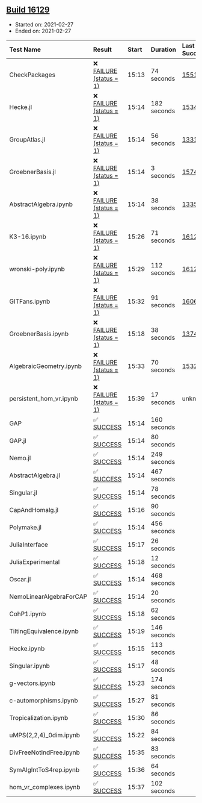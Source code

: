 ## [Build 16129](https://oscarci.mathematik.uni-kl.de/job/oscar/16129/)

* Started on: 2021-02-27
* Ended on: 2021-02-27

| Test Name    | Result | Start | Duration | Last Success | First Failure |
|:-------------|:-------|:------|:---------|:-------------|:--------------|
| CheckPackages | ❌ [FAILURE (status = 1)](https://oscarci.mathematik.uni-kl.de/job/oscar/16129/artifact/logs/build-16129/CheckPackages.log) | 15:13 | 74 seconds | [15514](https://oscarci.mathematik.uni-kl.de/job/oscar/15514/) | [15515](https://oscarci.mathematik.uni-kl.de/job/oscar/15515/) |
| Hecke.jl | ❌ [FAILURE (status = 1)](https://oscarci.mathematik.uni-kl.de/job/oscar/16129/artifact/logs/build-16129/Hecke.jl.log) | 15:14 | 182 seconds | [15344](https://oscarci.mathematik.uni-kl.de/job/oscar/15344/) | [15348](https://oscarci.mathematik.uni-kl.de/job/oscar/15348/) |
| GroupAtlas.jl | ❌ [FAILURE (status = 1)](https://oscarci.mathematik.uni-kl.de/job/oscar/16129/artifact/logs/build-16129/GroupAtlas.jl.log) | 15:14 | 56 seconds | [13311](https://oscarci.mathematik.uni-kl.de/job/oscar/13311/) | [13312](https://oscarci.mathematik.uni-kl.de/job/oscar/13312/) |
| GroebnerBasis.jl | ❌ [FAILURE (status = 1)](https://oscarci.mathematik.uni-kl.de/job/oscar/16129/artifact/logs/build-16129/GroebnerBasis.jl.log) | 15:14 | 3 seconds | [15745](https://oscarci.mathematik.uni-kl.de/job/oscar/15745/) | [15746](https://oscarci.mathematik.uni-kl.de/job/oscar/15746/) |
| AbstractAlgebra.ipynb | ❌ [FAILURE (status = 1)](https://oscarci.mathematik.uni-kl.de/job/oscar/16129/artifact/logs/build-16129/AbstractAlgebra.ipynb.log) | 15:14 | 38 seconds | [13355](https://oscarci.mathematik.uni-kl.de/job/oscar/13355/) | [13356](https://oscarci.mathematik.uni-kl.de/job/oscar/13356/) |
| K3-16.ipynb | ❌ [FAILURE (status = 1)](https://oscarci.mathematik.uni-kl.de/job/oscar/16129/artifact/logs/build-16129/K3-16.ipynb.log) | 15:26 | 71 seconds | [16127](https://oscarci.mathematik.uni-kl.de/job/oscar/16127/) | [16128](https://oscarci.mathematik.uni-kl.de/job/oscar/16128/) |
| wronski-poly.ipynb | ❌ [FAILURE (status = 1)](https://oscarci.mathematik.uni-kl.de/job/oscar/16129/artifact/logs/build-16129/wronski-poly.ipynb.log) | 15:29 | 112 seconds | [16124](https://oscarci.mathematik.uni-kl.de/job/oscar/16124/) | [16125](https://oscarci.mathematik.uni-kl.de/job/oscar/16125/) |
| GITFans.ipynb | ❌ [FAILURE (status = 1)](https://oscarci.mathematik.uni-kl.de/job/oscar/16129/artifact/logs/build-16129/GITFans.ipynb.log) | 15:32 | 91 seconds | [16068](https://oscarci.mathematik.uni-kl.de/job/oscar/16068/) | [16069](https://oscarci.mathematik.uni-kl.de/job/oscar/16069/) |
| GroebnerBasis.ipynb | ❌ [FAILURE (status = 1)](https://oscarci.mathematik.uni-kl.de/job/oscar/16129/artifact/logs/build-16129/GroebnerBasis.ipynb.log) | 15:18 | 38 seconds | [13748](https://oscarci.mathematik.uni-kl.de/job/oscar/13748/) | [13749](https://oscarci.mathematik.uni-kl.de/job/oscar/13749/) |
| AlgebraicGeometry.ipynb | ❌ [FAILURE (status = 1)](https://oscarci.mathematik.uni-kl.de/job/oscar/16129/artifact/logs/build-16129/AlgebraicGeometry.ipynb.log) | 15:33 | 70 seconds | [15322](https://oscarci.mathematik.uni-kl.de/job/oscar/15322/) | [15323](https://oscarci.mathematik.uni-kl.de/job/oscar/15323/) |
| persistent_hom_vr.ipynb | ❌ [FAILURE (status = 1)](https://oscarci.mathematik.uni-kl.de/job/oscar/16129/artifact/logs/build-16129/persistent_hom_vr.ipynb.log) | 15:39 | 17 seconds | unknown | unknown |
| GAP | ✅ [SUCCESS](https://oscarci.mathematik.uni-kl.de/job/oscar/16129/artifact/logs/build-16129/GAP.log) | 15:14 | 160 seconds |  |  |
| GAP.jl | ✅ [SUCCESS](https://oscarci.mathematik.uni-kl.de/job/oscar/16129/artifact/logs/build-16129/GAP.jl.log) | 15:14 | 80 seconds |  |  |
| Nemo.jl | ✅ [SUCCESS](https://oscarci.mathematik.uni-kl.de/job/oscar/16129/artifact/logs/build-16129/Nemo.jl.log) | 15:14 | 249 seconds |  |  |
| AbstractAlgebra.jl | ✅ [SUCCESS](https://oscarci.mathematik.uni-kl.de/job/oscar/16129/artifact/logs/build-16129/AbstractAlgebra.jl.log) | 15:14 | 467 seconds |  |  |
| Singular.jl | ✅ [SUCCESS](https://oscarci.mathematik.uni-kl.de/job/oscar/16129/artifact/logs/build-16129/Singular.jl.log) | 15:14 | 78 seconds |  |  |
| CapAndHomalg.jl | ✅ [SUCCESS](https://oscarci.mathematik.uni-kl.de/job/oscar/16129/artifact/logs/build-16129/CapAndHomalg.jl.log) | 15:16 | 90 seconds |  |  |
| Polymake.jl | ✅ [SUCCESS](https://oscarci.mathematik.uni-kl.de/job/oscar/16129/artifact/logs/build-16129/Polymake.jl.log) | 15:14 | 456 seconds |  |  |
| JuliaInterface | ✅ [SUCCESS](https://oscarci.mathematik.uni-kl.de/job/oscar/16129/artifact/logs/build-16129/JuliaInterface.log) | 15:17 | 26 seconds |  |  |
| JuliaExperimental | ✅ [SUCCESS](https://oscarci.mathematik.uni-kl.de/job/oscar/16129/artifact/logs/build-16129/JuliaExperimental.log) | 15:18 | 12 seconds |  |  |
| Oscar.jl | ✅ [SUCCESS](https://oscarci.mathematik.uni-kl.de/job/oscar/16129/artifact/logs/build-16129/Oscar.jl.log) | 15:14 | 468 seconds |  |  |
| NemoLinearAlgebraForCAP | ✅ [SUCCESS](https://oscarci.mathematik.uni-kl.de/job/oscar/16129/artifact/logs/build-16129/NemoLinearAlgebraForCAP.log) | 15:14 | 20 seconds |  |  |
| CohP1.ipynb | ✅ [SUCCESS](https://oscarci.mathematik.uni-kl.de/job/oscar/16129/artifact/logs/build-16129/CohP1.ipynb.log) | 15:18 | 62 seconds |  |  |
| TiltingEquivalence.ipynb | ✅ [SUCCESS](https://oscarci.mathematik.uni-kl.de/job/oscar/16129/artifact/logs/build-16129/TiltingEquivalence.ipynb.log) | 15:19 | 146 seconds |  |  |
| Hecke.ipynb | ✅ [SUCCESS](https://oscarci.mathematik.uni-kl.de/job/oscar/16129/artifact/logs/build-16129/Hecke.ipynb.log) | 15:15 | 113 seconds |  |  |
| Singular.ipynb | ✅ [SUCCESS](https://oscarci.mathematik.uni-kl.de/job/oscar/16129/artifact/logs/build-16129/Singular.ipynb.log) | 15:17 | 48 seconds |  |  |
| g-vectors.ipynb | ✅ [SUCCESS](https://oscarci.mathematik.uni-kl.de/job/oscar/16129/artifact/logs/build-16129/g-vectors.ipynb.log) | 15:23 | 174 seconds |  |  |
| c-automorphisms.ipynb | ✅ [SUCCESS](https://oscarci.mathematik.uni-kl.de/job/oscar/16129/artifact/logs/build-16129/c-automorphisms.ipynb.log) | 15:27 | 81 seconds |  |  |
| Tropicalization.ipynb | ✅ [SUCCESS](https://oscarci.mathematik.uni-kl.de/job/oscar/16129/artifact/logs/build-16129/Tropicalization.ipynb.log) | 15:30 | 86 seconds |  |  |
| uMPS(2,2,4)_0dim.ipynb | ✅ [SUCCESS](https://oscarci.mathematik.uni-kl.de/job/oscar/16129/artifact/logs/build-16129/uMPS-2-2-4-_0dim.ipynb.log) | 15:22 | 84 seconds |  |  |
| DivFreeNotIndFree.ipynb | ✅ [SUCCESS](https://oscarci.mathematik.uni-kl.de/job/oscar/16129/artifact/logs/build-16129/DivFreeNotIndFree.ipynb.log) | 15:35 | 83 seconds |  |  |
| SymAlgIntToS4rep.ipynb | ✅ [SUCCESS](https://oscarci.mathematik.uni-kl.de/job/oscar/16129/artifact/logs/build-16129/SymAlgIntToS4rep.ipynb.log) | 15:36 | 64 seconds |  |  |
| hom_vr_complexes.ipynb | ✅ [SUCCESS](https://oscarci.mathematik.uni-kl.de/job/oscar/16129/artifact/logs/build-16129/hom_vr_complexes.ipynb.log) | 15:37 | 102 seconds |  |  |
